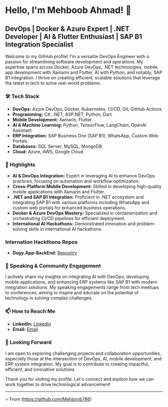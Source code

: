# Hello, I'm Mehboob Ahmad! 👋

## DevOps | Docker & Azure Expert | .NET Developer | AI & Flutter Enthusiast | SAP B1 Integration Specialist

Welcome to my GitHub profile! I'm a versatile DevOps Engineer with a passion for streamlining software development and operations. My expertise spans across Docker, Azure DevOps, .NET technologies, mobile app development with Xamarin and Flutter, AI with Python, and notably, SAP B1 integration. I thrive on creating efficient, scalable solutions that leverage the latest in tech to solve real-world problems.

### 🛠 Tech Stack

- **DevOps:** Azure DevOps, Docker, Kubernetes, CI/CD, Git, GitHub Actions
- **Programming:** C#, .NET, ASP.NET, Python, Dart
- **Mobile Development:** Xamarin, Flutter
- **AI & Machine Learning:** Python, TensorFlow, LangChain, OpenAI Assistant
- **ERP Integration:** SAP Business One (SAP B1), WhatsApp, Custom Web Portals
- **Databases:** SQL Server, MySQL, MongoDB
- **Cloud:** Azure, AWS, Google Cloud

### 🌟 Highlights

- **AI & DevOps Integration:** Expert in leveraging AI to enhance DevOps practices, focusing on automation and workflow optimization.
- **Cross-Platform Mobile Development:** Skilled in developing high-quality mobile applications with Xamarin and Flutter.
- **.NET and SAP B1 Integration:** Proficient in .NET ecosystem and integrating SAP B1 with various platforms including WhatsApp and custom web portals for enhanced business operations.
- **Docker & Azure DevOps Mastery:** Specialized in containerization and orchestrating CI/CD pipelines for efficient deployment.
- **International AI Hackathons:** Demonstrated innovation and problem-solving skills in international AI hackathons.

### Internation Hackthons Repos
- **Dogy.App-BackEnd:** [Repositry](https://github.com/Mehboob786/Dogy.App-BackEnd)

### 📢 Speaking & Community Engagement

I actively share my insights on integrating AI with DevOps, developing mobile applications, and enhancing ERP systems like SAP B1 with modern integration solutions. My speaking engagements range from tech meetups to conferences, aiming to inspire and educate on the potential of technology in solving complex challenges.

### 📫 How to Reach Me

- **LinkedIn:** [LinkedIn](https://www.linkedin.com/in/mehboob-maitla/)
- **Email:** [Email](mehboobmaitla@gmail.com)

### 👀 Looking Forward

I am open to exploring challenging projects and collaboration opportunities, especially those at the intersection of DevOps, AI, mobile development, and ERP system integration. My goal is to contribute to creating impactful, efficient, and innovative solutions.

Thank you for visiting my profile. Let's connect and explore how we can work together to drive technological advancement!

---

⭐️ From (https://github.com/Mehboob786)
